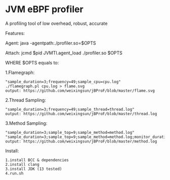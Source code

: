 # JVM eBPF profiler

A profiling tool of low overhead, robust, accurate

Features:

Agent:   java -agentpath:./profiler.so=$OPTS

Attach:  jcmd $pid JVMTI.agent_load ./profiler.so $OPTS

WHERE $OPTS equals to:

1.Flamegraph:

    "sample_duration=3;frequency=49;sample_cpu=cpu.log"
    ./flamegraph.pl cpu.log > flame.svg
    output: https://github.com/weixingsun/jBProF/blob/master/flame.svg

2.Thread Sampling:

    "sample_duration=3;frequency=49;sample_thread=thread.log"
    output: https://github.com/weixingsun/jBProF/blob/master/thread.log

3.Method Sampling:

    "sample_duration=3;sample_top=9;sample_method=method.log"
    "sample_duration=3;sample_top=9;sample_method=method.log;monitor_duration=1;monitor_top=4"
    output: https://github.com/weixingsun/jBProF/blob/master/method.log

Install:

    1.install BCC & dependencies
    2.install clang
    3.install JDK (13 tested)
    4.run.sh

